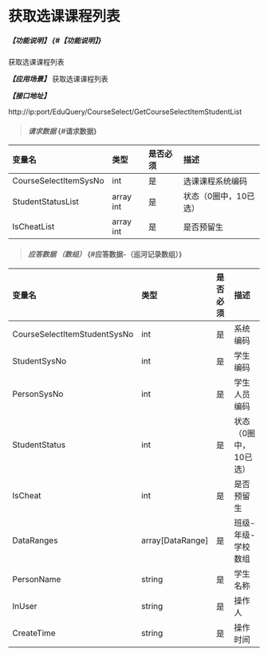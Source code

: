 # 获取选课课程列表
##### _【功能说明】_ {#【功能说明】}

获取选课课程列表


_**【应用场景】**_
获取选课课程列表


_**【接口地址】**_

http://ip:port/EduQuery/CourseSelect/GetCourseSelectItemStudentList


> #### _请求数据_ {#请求数据}

| 变量名 | 类型 | 是否必须 | 描述 |
| :--- | :--- | :--- | :--- |
| CourseSelectItemSysNo| int| 是 | 选课课程系统编码|
| StudentStatusList|array int| 是 | 状态（0圈中，10已选）|
| IsCheatList|array  int| 是 |是否预留生|






> #### _应答数据 （数组）_ {#应答数据-（巡河记录数组）}

| 变量名 | 类型 | 是否必须 | 描述 |
| :--- | :--- | :--- | :--- |
| CourseSelectItemStudentSysNo| int| 是 | 系统编码|
| StudentSysNo| int| 是 |学生编码 |
| PersonSysNo| int| 是 | 学生人员编码|
| StudentStatus| int| 是 | 状态（0圈中，10已选）|
| IsCheat| int| 是 |是否预留生|
| DataRanges| array[DataRange]| 是 | 班级-年级-学校数组 |
| PersonName| string| 是 | 学生名称|
| InUser| string| 是 | 操作人|
| CreateTime| string| 是 |操作时间|






